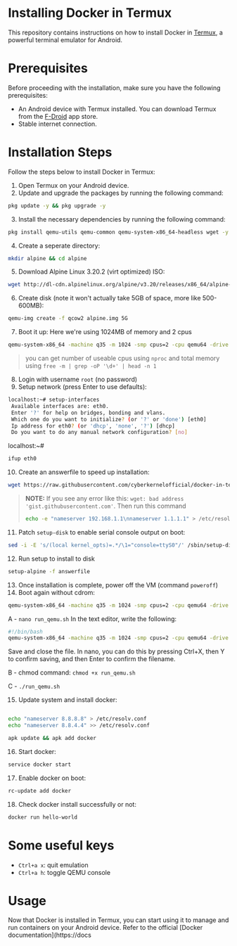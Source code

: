 # Installing Docker in Termux

This repository contains instructions on how to install Docker in [Termux](https://termux.com/), a powerful terminal emulator for Android.

# Prerequisites

Before proceeding with the installation, make sure you have the following prerequisites:

- An Android device with Termux installed. You can download Termux from the [F-Droid](https://f-droid.org/packages/com.termux/) app store.
- Stable internet connection.

# Installation Steps

Follow the steps below to install Docker in Termux:

1. Open Termux on your Android device.
2. Update and upgrade the packages by running the following command:

```bash
pkg update -y && pkg upgrade -y
```

3. Install the necessary dependencies by running the following command:

```bash
pkg install qemu-utils qemu-common qemu-system-x86_64-headless wget -y
```

4. Create a seperate directory:

```bash
mkdir alpine && cd alpine
```

5. Download Alpine Linux 3.20.2 (virt optimized) ISO:

```bash
wget http://dl-cdn.alpinelinux.org/alpine/v3.20/releases/x86_64/alpine-virt-3.20.2-x86_64.iso
```

6. Create disk (note it won't actually take 5GB of space, more like 500-600MB):

```bash
qemu-img create -f qcow2 alpine.img 5G
```

7. Boot it up:
   Here we're using 1024MB of memory and 2 cpus

```bash
qemu-system-x86_64 -machine q35 -m 1024 -smp cpus=2 -cpu qemu64 -drive if=pflash,format=raw,read-only=on,file=$PREFIX/share/qemu/edk2-x86_64-code.fd -netdev user,id=n1,dns=8.8.8.8,hostfwd=tcp::2222-:22 -device virtio-net,netdev=n1 -cdrom alpine-virt-3.20.2-x86_64.iso -nographic alpine.img
```

> you can get number of useable cpus using `nproc` and total memory using `free -m | grep -oP '\d+' | head -n 1`

8. Login with username ``root`` (no password)
9. Setup network (press Enter to use defaults):

```bash
localhost:~# setup-interfaces
 Available interfaces are: eth0.
 Enter '?' for help on bridges, bonding and vlans.
 Which one do you want to initialize? (or '?' or 'done') [eth0]
 Ip address for eth0? (or 'dhcp', 'none', '?') [dhcp]
 Do you want to do any manual network configuration? [no]
```

localhost:~#

```bash
ifup eth0
```

10. Create an answerfile to speed up installation:

```bash
wget https://raw.githubusercontent.com/cyberkernelofficial/docker-in-termux/main/answerfile
```

> **NOTE:** If you see any error like this: ``wget: bad address 'gist.githubusercontent.com'``. Then run this command
>
> ```bash
> echo -e "nameserver 192.168.1.1\nnameserver 1.1.1.1" > /etc/resolv.conf
> ```

11. Patch ``setup-disk`` to enable serial console output on boot:

```bash
sed -i -E 's/(local kernel_opts)=.*/\1="console=ttyS0"/' /sbin/setup-disk
```

12. Run setup to install to disk

```bash
setup-alpine -f answerfile
```

13. Once installation is complete, power off the VM (command ``poweroff``)
14. Boot again without cdrom:

```bash
qemu-system-x86_64 -machine q35 -m 1024 -smp cpus=2 -cpu qemu64 -drive if=pflash,format=raw,read-only=on,file=$PREFIX/share/qemu/edk2-x86_64-code.fd -netdev user,id=n1,dns=8.8.8.8,hostfwd=tcp::2222-:22 -device virtio-net,netdev=n1 -nographic alpine.img
```

A -
`nano run_qemu.sh`
In the text editor, write the following:

```bash
#!/bin/bash
qemu-system-x86_64 -machine q35 -m 1024 -smp cpus=2 -cpu qemu64 -drive if=pflash,format=raw,read-only=on,file=$PREFIX/share/qemu/edk2-x86_64-code.fd -netdev user,id=n1,dns=8.8.8.8,hostfwd=tcp::2222-:22 -device virtio-net,netdev=n1 -nographic alpine.img
```

Save and close the file. In nano, you can do this by pressing Ctrl+X, then Y to confirm saving, and then Enter to confirm the filename.

B - chmod command: `chmod +x run_qemu.sh`

C - `./run_qemu.sh`

15. Update system and install docker:

```bash

echo "nameserver 8.8.8.8" > /etc/resolv.conf
echo "nameserver 8.8.4.4" >> /etc/resolv.conf

apk update && apk add docker
```

16. Start docker:

```bash
service docker start
```

17. Enable docker on boot:

```bash
rc-update add docker
```

18. Check docker install successfully or not:

```bash
docker run hello-world
```

# Some useful keys

- ``Ctrl+a x``: quit emulation
- ``Ctrl+a h``: toggle QEMU console

# Usage

Now that Docker is installed in Termux, you can start using it to manage and run containers on your Android device. Refer to the official [Docker documentation](https://docs
